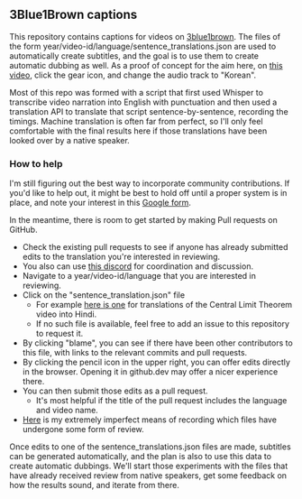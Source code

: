 ## 3Blue1Brown captions

This repository contains captions for videos on [3blue1brown](https://www.youtube.com/3blue1brown).
The files of the form year/video-id/language/sentence_translations.json are used to automatically create subtitles, and the goal is to use them to create automatic dubbing as well.
As a proof of concept for the aim here, on [this video](https://youtu.be/cy8r7WSuT1I), click the gear icon, and change the audio track to "Korean".

Most of this repo was formed with a script that first used Whisper to transcribe video narration into English with punctuation and then used a translation API to translate that script sentence-by-sentence, recording the timings.
Machine translation is often far from perfect, so I'll only feel comfortable with the final results here if those translations have been looked over by a native speaker.

### How to help

I'm still figuring out the best way to incorporate community contributions.
If you'd like to help out, it might be best to hold off until a proper system is in place, and note your interest in this [Google form](https://forms.gle/AR8YQPL1USxhM5989).

In the meantime, there is room to get started by making Pull requests on GitHub.

- Check the existing pull requests to see if anyone has already submitted edits to the translation you're interested in reviewing.
- You also can use [this discord](https://discord.gg/MSKzxDgTGE) for coordination and discussion.
- Navigate to a year/video-id/language that you are interested in reviewing.
- Click on the "sentence_translation.json" file
  - For example [here is one](https://github.com/3b1b/captions/blob/main/2023/clt/hindi/sentence_translations.json) for translations of the Central Limit Theorem video into Hindi.
  - If no such file is available, feel free to add an issue to this repository to request it.
- By clicking "blame", you can see if there have been other contributors to this file, with links to the relevant commits and pull requests.
- By clicking the pencil icon in the upper right, you can offer edits directly in the browser. Opening it in github.dev may offer a nicer experience there.
- You can then submit those edits as a pull request.
  - It's most helpful if the title of the pull request includes the language and video name.
- [Here](https://docs.google.com/spreadsheets/d/1S_1hMnre_Cu3NpabO0ZUDyVm9xyRB6FP1w1r-T1W-7s/edit?usp=sharing) is my extremely imperfect means of recording which files have undergone some form of review.

Once edits to one of the sentence_translations.json files are made, subtitles can be generated automatically, and the plan is also to use this data to create automatic dubbings.
We'll start those experiments with the files that have already received review from native speakers, get some feedback on how the results sound, and iterate from there.
